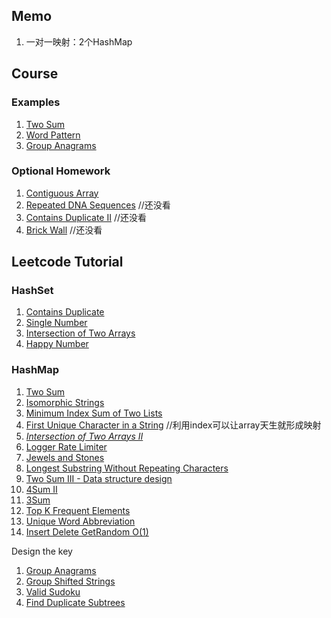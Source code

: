 ## Memo
1. 一对一映射：2个HashMap


## Course
### Examples
1. [Two Sum](https://leetcode.com/problems/two-sum/)
2. [Word Pattern](https://leetcode.com/problems/word-pattern/)
3. [Group Anagrams](https://leetcode.com/problems/group-anagrams/)

### Optional Homework
1. [Contiguous Array](https://leetcode.com/problems/contiguous-array/#/description)
2. [Repeated DNA Sequences](https://leetcode.com/problems/repeated-dna-sequences/#/description) //还没看
3. [Contains Duplicate II](https://leetcode.com/problems/contains-duplicate-ii/#/description) //还没看
4. [Brick Wall](https://leetcode.com/problems/brick-wall/#/description) //还没看



## Leetcode Tutorial
### HashSet
1. [Contains Duplicate](https://leetcode.com/problems/contains-duplicate/)
2. [Single Number](https://leetcode.com/problems/single-number/)
3. [Intersection of Two Arrays](https://leetcode.com/problems/intersection-of-two-arrays/)
4. [Happy Number](https://leetcode.com/problems/happy-number/)

### HashMap
1. [Two Sum](https://leetcode.com/problems/two-sum/)
2. [Isomorphic Strings](https://leetcode.com/problems/isomorphic-strings/) 
3. [Minimum Index Sum of Two Lists](https://leetcode.com/problems/minimum-index-sum-of-two-lists/) 
4. [First Unique Character in a String](https://leetcode.com/problems/first-unique-character-in-a-string/) //利用index可以让array天生就形成映射
5. *[Intersection of Two Arrays II](https://leetcode.com/problems/intersection-of-two-arrays-ii/)*
6. [Logger Rate Limiter](https://leetcode.com/problems/logger-rate-limiter/)
7. [Jewels and Stones](https://leetcode.com/problems/jewels-and-stones/)
8. [Longest Substring Without Repeating Characters](https://leetcode.com/problems/longest-substring-without-repeating-characters/)
9. [Two Sum III - Data structure design](https://leetcode.com/problems/two-sum-iii-data-structure-design/)
10. [4Sum II](https://leetcode.com/problems/4sum-ii/)
11. [3Sum](https://leetcode.com/problems/3sum/)
12. [Top K Frequent Elements](https://leetcode.com/problems/top-k-frequent-elements/)
13. [Unique Word Abbreviation](https://leetcode.com/problems/unique-word-abbreviation/)
14. [Insert Delete GetRandom O(1)](https://leetcode.com/problems/insert-delete-getrandom-o1/)

Design the key
1. [Group Anagrams](https://leetcode.com/problems/group-anagrams/)
2. [Group Shifted Strings](https://leetcode.com/problems/group-shifted-strings/)
3. [Valid Sudoku](https://leetcode.com/problems/valid-sudoku/)
4. [Find Duplicate Subtrees](https://leetcode.com/problems/find-duplicate-subtrees/)
